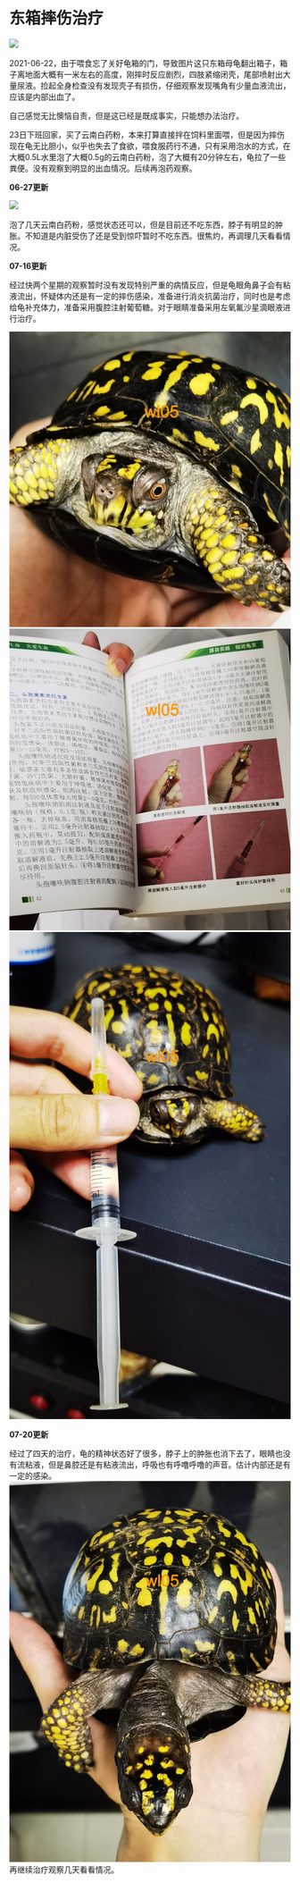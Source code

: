 # 东箱摔伤治疗

<page-tags text="发布于：2021-06-23"></page-tags>

<image-container>
 <img src="./1.jpeg"/>
</image-container>

2021-06-22，由于喂食忘了关好龟箱的门，导致图片这只东箱母龟翻出箱子，箱子离地面大概有一米左右的高度，刚摔时反应剧烈，四肢紧缩闭壳，尾部喷射出大量尿液。捡起全身检查没有发现壳子有损伤，仔细观察发现嘴角有少量血液流出，应该是内部出血了。

自己感觉无比懊恼自责，但是这已经是既成事实，只能想办法治疗。

23日下班回家，买了云南白药粉，本来打算直接拌在饲料里面喂，但是因为摔伤现在龟无比胆小，似乎也失去了食欲，喂食服药行不通，只有采用泡水的方式，在大概0.5L水里泡了大概0.5g的云南白药粉，泡了大概有20分钟左右，龟拉了一些粪便。没有观察到明显的出血情况。后续再泡药观察。


**06-27更新**

<image-container>
 <img src="./2.jpeg"/>
</image-container>

泡了几天云南白药粉，感觉状态还可以，但是目前还不吃东西，脖子有明显的肿胀。不知道是内脏受伤了还是受到惊吓暂时不吃东西。很焦灼，再调理几天看看情况。


**07-16更新**

经过快两个星期的观察暂时没有发现特别严重的病情反应，但是龟眼角鼻子会有粘液流出，怀疑体内还是有一定的摔伤感染，准备进行消炎抗菌治疗，同时也是考虑给龟补充体力，准备采用腹腔注射葡萄糖。对于眼睛准备采用左氧氟沙星滴眼液进行治疗。

<image-container>
 <img src="./3.jpeg"/>
</image-container>
<image-description text="眼睛和鼻子都有粘液分泌"/>
<image-container>
 <img src="./5.jpeg"/>
</image-container>
<image-description text="参考书籍准备使用头孢塞夫纳抗生素进行注射治疗"/>
<image-container>
 <img src="./4.jpeg"/>
</image-container>
<image-description text="配药准备打针"/>

**07-20更新**

经过了四天的治疗，龟的精神状态好了很多，脖子上的肿胀也消下去了，眼睛也没有流粘液，但是鼻腔还是有粘液流出，呼吸也有呼噜呼噜的声音。估计内部还是有一定的感染。
<image-container>
 <img src="./6.jpeg"/>
</image-container>
<image-description text="经过了四天的治疗打了五针"/>
再继续治疗观察几天看看情况。



